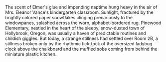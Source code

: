 The scent of Elmer's glue and impending naptime hung heavy in the air of Mrs. Eleanor Vance's kindergarten classroom.  Sunlight, fractured by the brightly colored paper snowflakes clinging precariously to the windowpanes, splashed across the worn, alphabet-bordered rug.  Pinewood Elementary, nestled in the heart of the sleepy, snow-dusted town of Hollybrook, Oregon, was usually a haven of predictable routines and childish giggles. But today, a strange stillness had settled over Room 2B, a stillness broken only by the rhythmic tick-tock of the oversized ladybug clock above the chalkboard and the muffled sobs coming from behind the miniature plastic kitchen.
